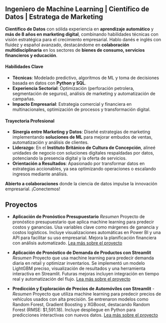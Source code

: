 ## **Ingeniero de Machine Learning | Científico de Datos | Estratega de Marketing**  

**Científico de Datos** con sólida experiencia en **aprendizaje automático** y **más de 8 años en marketing digital**, combinando habilidades técnicas con visión estratégica para el crecimiento empresarial. Hablo danés e inglés con fluidez y español avanzado, destacándome en **colaboración multidisciplinaria** en los sectores de **bienes de consumo, servicios financieros y educación**.  

#### **Habilidades Clave**  
- **Técnicas**: Modelado predictivo, algoritmos de ML y toma de decisiones basada en datos con **Python y SQL**.  
- **Experiencia Sectorial**: Optimización (perforación petrolera, segmentación de seguros), análisis de marketing y automatización de campañas.  
- **Impacto Empresarial**: Estrategia comercial y financiera en multinacionales, optimización de procesos y transformación digital.  

#### **Trayectoria Profesional**  
- **Sinergia entre Marketing y Datos**: Diseñé estrategias de marketing implementando **soluciones de ML** para mejorar embudos de ventas, automatización y análisis de clientes.  
- **Liderazgo**: En el **Instituto Británico de Cultura de Concepción**, alineé unidades de negocio con soluciones digitales respaldadas por datos, potenciando la presencia digital y la oferta de servicios.  
- **Orientación a Resultados**: Apasionado por transformar datos en estrategias accionables, ya sea optimizando operaciones o escalando ingresos mediante análisis.  

**Abierto a colaboraciones** donde la ciencia de datos impulse la innovación empresarial. ¡Conectemos!  

## Proyectos
*  **Aplicación de Pronóstico Presupuestario**
*Resumen*
Proyecto de pronóstico presupuestario que aplica machine learning para predecir costos y ganancias. Usa variables clave como márgenes de ganancia y costos logísticos. Incluye visualizaciones automáticas en Power BI y una API para facilitar su uso empresarial. Mejora la planificación financiera con análisis automatizado.
[Lea más sobre el proyecto](https://bokols.github.io/Aplicacion-Inteligente-para-el-Pronostico-de-Presupuesto-Empresarial/)

*  **Aplicación de Pronóstico de Demanda de Productos con Streamlit**
*Resumen*
Proyecto que usa machine learning para predecir demanda diaria en retail y optimizar inventarios. Se implementó un modelo LightGBM preciso, visualización de resultados y una herramienta interactiva en Streamlit. Futuras mejoras incluyen integración en tiempo real y automatización del flujo.
[Lea más sobre el proyecto](https://bokols.github.io/Product-Demand-Forecasting-Application/)

*  **Predicción y Exploración de Precios de Automóviles con Streamlit** -
*Resumen*
Proyecto que utiliza machine learning para predecir precios de vehículos usados con alta precisión. Se entrenaron modelos como Random Forest, Gradient Boosting y XGBoost, destacando Random Forest (RMSE: $1,591.18). Incluye despliegue en Python para predicciones interactivas con nuevos datos.
[Lea más sobre el proyecto](https://bokols.github.io/Prediccion-de-Precios-de-Vehiculos/)
